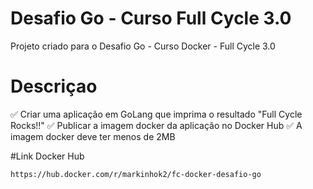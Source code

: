 # Desafio Go - Curso Full Cycle 3.0

Projeto criado para o Desafio Go - Curso Docker - Full Cycle 3.0

# Descriçao

✅ Criar uma aplicação em GoLang que imprima o resultado "Full Cycle Rocks!!"
✅ Publicar a imagem docker da aplicação no Docker Hub
✅ A imagem docker deve ter menos de 2MB 

#Link Docker Hub
```
https://hub.docker.com/r/markinhok2/fc-docker-desafio-go
```